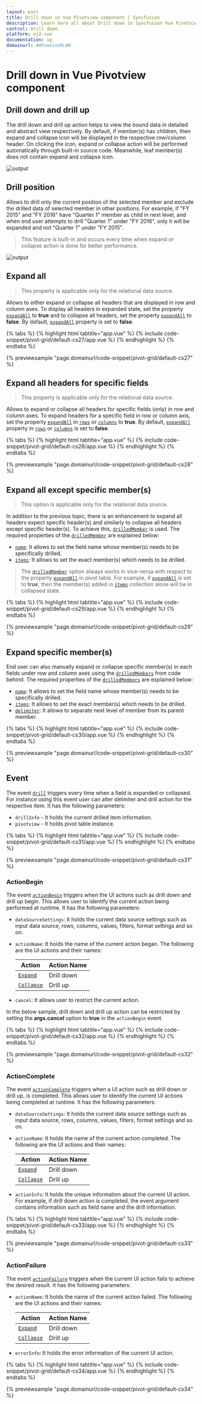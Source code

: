 ```yaml
---
layout: post
title: Drill down in Vue Pivotview component | Syncfusion
description: Learn here all about Drill down in Syncfusion Vue Pivotview component of Syncfusion Essential JS 2 and more.
control: Drill down 
platform: ej2-vue
documentation: ug
domainurl: ##DomainURL##
---
```


# Drill down in Vue Pivotview component

## Drill down and drill up

The drill down and drill up action helps to view the bound data in detailed and abstract view respectively. By default, if member(s) has children, then expand and collapse icon will be displayed in the respective row/column header. On clicking the icon, expand or collapse action will be performed automatically through built-in source code. Meanwhile, leaf member(s) does not contain expand and collapse icon.

![output](images/drill.png)

## Drill position

Allows to drill only the current position of the selected member and exclude the drilled data of selected member in other positions. For example, if "FY 2015" and "FY 2016" have "Quarter 1" member as child in next level, and when end user attempts to drill "Quarter 1" under "FY 2016", only it will be expanded and not "Quarter 1" under "FY 2015".

> This feature is built-in and occurs every time when expand or collapse action is done for better performance.

![output](images/drill_position.png)

## Expand all

> This property is applicable only for the relational data source.

Allows to either expand or collapse all headers that are displayed in row and column axes. To display all headers in expanded state, set the property [`expandAll`](https://ej2.syncfusion.com/vue/documentation/api/pivotview/iDataOptions/#expandall) to **true** and to collapse all headers, set the property [`expandAll`](https://ej2.syncfusion.com/vue/documentation/api/pivotview/iDataOptions/#expandall) to **false**. By default, [`expandAll`](https://ej2.syncfusion.com/vue/documentation/api/pivotview/iDataOptions/#expandall) property is set to **false**.

{% tabs %}
{% highlight html tabtitle="app.vue" %}
{% include code-snippet/pivot-grid/default-cs27/app.vue %}
{% endhighlight %}
{% endtabs %}
        
{% previewsample "page.domainurl/code-snippet/pivot-grid/default-cs27" %}

## Expand all headers for specific fields

> This property is applicable only for the relational data source.

Allows to expand or collapse all headers for specific fields (only) in row and column axes. To expand headers for a specific field in row or column axis, set the property [`expandAll`](https://ej2.syncfusion.com/vue/documentation/api/pivotview/iFieldOptions/#expandall) in [`rows`](https://ej2.syncfusion.com/vue/documentation/api/pivotview/iDataOptions/#rows) or [`columns`](https://ej2.syncfusion.com/vue/documentation/api/pivotview/iDataOptions/#columns) to **true**. By default, [`expandAll`](https://ej2.syncfusion.com/vue/documentation/api/pivotview/iFieldOptions/#expandall) property in [`rows`](https://ej2.syncfusion.com/vue/documentation/api/pivotview/iDataOptions/#rows) or [`columns`](https://ej2.syncfusion.com/vue/documentation/api/pivotview/iDataOptions/#columns) is set to **false**.

{% tabs %}
{% highlight html tabtitle="app.vue" %}
{% include code-snippet/pivot-grid/default-cs28/app.vue %}
{% endhighlight %}
{% endtabs %}
        
{% previewsample "page.domainurl/code-snippet/pivot-grid/default-cs28" %}

## Expand all except specific member(s)

> This option is applicable only for the relational data source.

In addition to the previous topic, there is an enhancement to expand all headers expect specific header(s) and similarly to collapse all headers except specific header(s). To achieve this, [`drilledMember`](https://ej2.syncfusion.com/vue/documentation/api/pivotview/iDataOptions/#drilledmembers) is used. The required properties of the [`drilledMember`](https://ej2.syncfusion.com/vue/documentation/api/pivotview/iDataOptions/#drilledmembers) are explained below:

* [`name`](https://ej2.syncfusion.com/vue/documentation/api/pivotview/iDrillOptions/#name): It allows to set the field name whose member(s) needs to be specifically drilled.
* [`items`](https://ej2.syncfusion.com/vue/documentation/api/pivotview/iDrillOptions/#items): It allows to set the exact member(s) which needs to be drilled.

> The [`drilledMember`](https://ej2.syncfusion.com/vue/documentation/api/pivotview/iDataOptions/#drilledmembers) option always works in vice-versa with respect to the property [`expandAll`](https://ej2.syncfusion.com/vue/documentation/api/pivotview/iDataOptions/#expandall) in pivot table. For example, if [`expandAll`](https://ej2.syncfusion.com/vue/documentation/api/pivotview/iDataOptions/#expandall) is set to **true**, then the member(s) added in [`items`](https://ej2.syncfusion.com/vue/documentation/api/pivotview/iDrillOptions/#items) collection alone will be in collapsed state.

{% tabs %}
{% highlight html tabtitle="app.vue" %}
{% include code-snippet/pivot-grid/default-cs29/app.vue %}
{% endhighlight %}
{% endtabs %}
        
{% previewsample "page.domainurl/code-snippet/pivot-grid/default-cs29" %}

## Expand specific member(s)

End user can also manually expand or collapse specific member(s) in each fields under row and column axes using the [`drilledMembers`](https://ej2.syncfusion.com/vue/documentation/api/pivotview/iDataOptions/#drilledmembers) from code behind. The required properties of the [`drilledMembers`](https://ej2.syncfusion.com/vue/documentation/api/pivotview/iDataOptions/#drilledmembers) are explained below:

* [`name`](https://ej2.syncfusion.com/vue/documentation/api/pivotview/iDrillOptions/#name): It allows to set the field name whose member(s) needs to be specifically drilled.
* [`items`](https://ej2.syncfusion.com/vue/documentation/api/pivotview/iDrillOptions/#items): It allows to set the exact member(s) which needs to be drilled.
* [`delimiter`](https://ej2.syncfusion.com/vue/documentation/api/pivotview/iDrillOptions/#delimiter): It allows to separate next level of member from its parent member.

{% tabs %}
{% highlight html tabtitle="app.vue" %}
{% include code-snippet/pivot-grid/default-cs30/app.vue %}
{% endhighlight %}
{% endtabs %}
        
{% previewsample "page.domainurl/code-snippet/pivot-grid/default-cs30" %}

## Event

The event [`drill`](https://ej2.syncfusion.com/vue/documentation/api/pivotview/#aggregatecellinfo) triggers every time when a field is expanded or collapsed. For instance using this event user can alter delimiter and drill action for the respective item. It has the following parameters:

* `drillInfo` - It holds the current drilled item information.
* `pivotview` - It holds pivot table instance.

{% tabs %}
{% highlight html tabtitle="app.vue" %}
{% include code-snippet/pivot-grid/default-cs31/app.vue %}
{% endhighlight %}
{% endtabs %}
        
{% previewsample "page.domainurl/code-snippet/pivot-grid/default-cs31" %}

### ActionBegin

The event [`actionBegin`](https://ej2.syncfusion.com/vue/documentation/api/pivotview/#actionbegin) triggers when the UI actions such as drill down and drill up begin. This allows user to identify the current action being performed at runtime. It has the following parameters:

* `dataSourceSettings`: It holds the current data source settings such as input data source, rows, columns, values, filters, format settings and so on.

* `actionName`: It holds the name of the current action began. The following are the UI actions and their names:

    | Action | Action Name|
    |------|-------------|
    | [`Expand`](./drill-down/#Drill-down-and-drill-up)| Drill down|
    | [`Collapse`](./drill-down/#Drill-down-and-drill-up)| Drill up|

* `cancel`: It allows user to restrict the current action.

In the below sample, drill down and drill up action can be restricted by setting the **args.cancel** option to **true** in the `actionBegin` event.

{% tabs %}
{% highlight html tabtitle="app.vue" %}
{% include code-snippet/pivot-grid/default-cs32/app.vue %}
{% endhighlight %}
{% endtabs %}
        
{% previewsample "page.domainurl/code-snippet/pivot-grid/default-cs32" %}

### ActionComplete

The event [`actionComplete`](https://ej2.syncfusion.com/vue/documentation/api/pivotview/#actioncomplete) triggers when a UI action such as drill down or drill up, is completed. This allows user to identify the current UI actions being completed at runtime. It has the following parameters:

* `dataSourceSettings`: It holds the current data source settings such as input data source, rows, columns, values, filters, format settings and so on.

* `actionName`: It holds the name of the current action completed. The following are the UI actions and their names:

    | Action | Action Name|
    |------|-------------|
    | [`Expand`](./drill-down/#Drill-down-and-drill-up)| Drill down|
    | [`Collapse`](./drill-down/#Drill-down-and-drill-up)| Drill up|

* `actionInfo`: It holds the unique information about the current UI action. For example, if drill down action is completed, the event argument contains information such as field name and the drill information.

{% tabs %}
{% highlight html tabtitle="app.vue" %}
{% include code-snippet/pivot-grid/default-cs33/app.vue %}
{% endhighlight %}
{% endtabs %}
        
{% previewsample "page.domainurl/code-snippet/pivot-grid/default-cs33" %}

### ActionFailure

The event [`actionFailure`](https://ej2.syncfusion.com/vue/documentation/api/pivotview/#actionfailure) triggers when the current UI action fails to achieve the desired result. It has the following parameters:

* `actionName`: It holds the name of the current action failed. The following are the UI actions and their names:

    | Action | Action Name|
    |------|-------------|
    | [`Expand`](./drill-down/#Drill-down-and-drill-up)| Drill down|
    | [`Collapse`](./drill-down/#Drill-down-and-drill-up)| Drill up|

* `errorInfo`: It holds the error information of the current UI action.

{% tabs %}
{% highlight html tabtitle="app.vue" %}
{% include code-snippet/pivot-grid/default-cs34/app.vue %}
{% endhighlight %}
{% endtabs %}
        
{% previewsample "page.domainurl/code-snippet/pivot-grid/default-cs34" %}